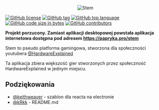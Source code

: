 <p align="center"><img alt="Stem" src="https://raw.githubusercontent.com/pizza61/stem/master/ikona.png" /></p>

[![GitHub license](https://img.shields.io/github/license/pizza61/stem.svg?style=flat-square)](https://github.com/pizza61/stem/blob/master/LICENSE)
[![GitHub tag](https://img.shields.io/github/tag/pizza61/stem.svg?style=flat-square)]()
[![GitHub top language](https://img.shields.io/github/languages/top/pizza61/stem.svg?style=flat-square)]()
[![GitHub code size in bytes](https://img.shields.io/github/languages/code-size/pizza61/stem.svg?style=flat-square)]()
[![GitHub contributors](https://img.shields.io/github/contributors/pizza61/stem.svg?style=flat-square)]()

**Projekt porzucony. Zamiast aplikacji desktopowej powstała aplikacja internetowa dostępna pod adresem https://papryka.pro/stem**

Stem to pseudo platforma gamingowa, stworzona dla społeczności youtubera [@HardwareExplained](https://github.com/HardwareExplained)

Ta aplikacja zbiera większość gier stworzonych przez społeczność HardwareExplained w jednym miejscu.

## Podziękowania
- [@keithweaver](https://github.com/keithweaver/basic-electron-react-boilerplate) - szablon dla reacta na electronie
- [@kRkk](https://github.com/kRkk) - README.md
